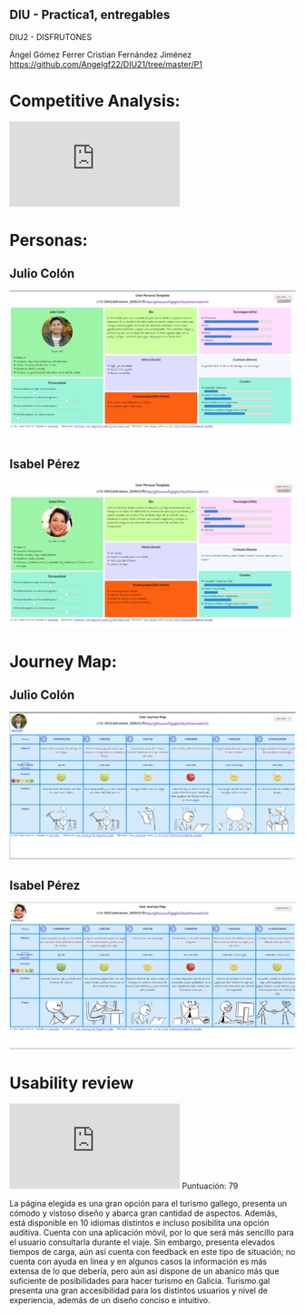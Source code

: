 ## DIU - Practica1, entregables

DIU2 - DISFRUTONES

Ángel Gómez Ferrer
Cristian Fernández Jiménez
https://github.com/Angelgf22/DIU21/tree/master/P1

# Competitive Analysis:

![PDF](https://github.com/Angelgf22/DIU21/blob/master/P1/Competitive%20Analysis.pdf)

# Personas:

## Julio Colón
![Imagen](julio.png)


## Isabel Pérez
![Imagen](isabel.png)

# Journey Map:

## Julio Colón

![Imagen](journey1.png)

## Isabel Pérez

![Imagen](journey2.png)

# Usability review

![PDF](https://github.com/Angelgf22/DIU21/blob/master/P1/Usability-review-TURISMOGAL.pdf)
Puntuación: 79

La página elegida es una gran opción para el turismo gallego, presenta un cómodo y vistoso diseño y abarca gran cantidad de aspectos. Además, está disponible en 10 idiomas distintos e incluso posibilita una opción auditiva. Cuenta con una aplicación móvil, por lo que será más sencillo para el usuario consultarla durante el viaje.
Sin embargo, presenta elevados tiempos de carga, aún así cuenta con feedback en este tipo de situación; no cuenta con ayuda en línea y en algunos casos la información es más extensa de lo que debería, pero aún así dispone de un abanico más que suficiente de posibilidades para hacer turismo en Galicia. 
Turismo.gal presenta una gran accesibilidad para los distintos usuarios y nivel de
experiencia, además de un diseño conciso e intuitivo.
